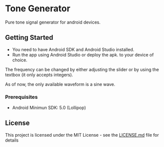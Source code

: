 # Tone Generator

Pure tone signal generator for android devices. 

## Getting Started

* You need to have Android SDK and Android Studio installed.
* Run the app using Android Studio or deploy the apk. to your device of choice.

The frequency can be changed by either adjusting the slider or by using the textbox (it only accepts
integers).

As of now, the only available waveform is a sine wave.

### Prerequisites

* Android Minimun SDK: 5.0 (Lollipop)

## License

This project is licensed under the MIT License - see the [LICENSE.md](LICENSE.md) file for details
